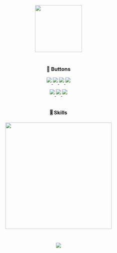 <!--

Oh hey there! You can come on Discord if you want to talk (@justleska) 😁.

-->


<div align="center">
<a href="https://github.com/JustLeska" target="_blank">
  <img src="https://github-widgetbox.vercel.app/api/profile?username=JustLeska&data=followers,repositories,stars,commits&theme=nautilus" style="margin-bottom: 5px; width="150"; height="150";"/>
</a>
</div> 

#

<div align="center">

  <h3>🔗 Buttons</h3>

<p align="center">
  <a href="https://www.tiktok.com/@leska_bg" target="_blank">
    <img src="https://img.shields.io/badge/TikTok-000000?style=for-the-badge&logo=tiktok&logoColor=white" style="margin-bottom: 5px;"/>
  </a>
  <a href="https://devforum.roblox.com/u/justleska/summary" target="_blank">
    <img src="https://img.shields.io/badge/Dev_Forum-0052CC?style=for-the-badge&logo=roblox&logoColor=white" style="margin-bottom: 5px;"/>
  </a>
  <a href="https://create.roblox.com/talent/creators/715065079" target="_blank">
    <img src="https://img.shields.io/badge/Talent_Hub-%2336465D?style=for-the-badge&logo=roblox&logoColor=white" style="margin-bottom: 5px;"/>
  </a>
  <a href="https://steamcommunity.com/id/leska_steam" target="_blank">
    <img src="https://img.shields.io/badge/Steam-000000?style=for-the-badge&logo=steam&logoColor=white" style="margin-bottom: 5px;"/>
  </a>
</p>

<p align="center">
  <a href="https://www.nvidia.com" target="_blank">
    <img src="https://img.shields.io/badge/NVIDIA-RTX_2060_SUPER-76B900?style=for-the-badge&logo=nvidia&logoColor=white" style="margin-bottom: 5px;"/>
  </a>
  <a href="https://www.microsoft.com/en-us/software-download/windows11" target="_blank">
    <img src="https://img.shields.io/badge/Windows_11-0078D6?style=for-the-badge&logo=windows&logoColor=white" style="margin-bottom: 5px;"/>
  </a>
 <a href="https://www.amd.com/en.html" target="_blank">
    <img src="https://img.shields.io/badge/AMD-Ryzen_5_3600_MPK-ED1C24?style=for-the-badge&logo=amd&logoColor=white" style="margin-bottom: 5px;"/>
  </a>
</p>
</div>

#

<div align="center">
  <h3>🎚️ Skills</h3>
</div>

<div align="center">
<a href="https://github.com/JustLeska" target="_blank">
  <img src="https://github-widgetbox.vercel.app/api/skills?languages=lua,python,cpp,yaml,html,markdown,bash&theme=nautilus&includeNames=true" style="margin-bottom: 5px; width="340"; height="340";"/>
</a>
</div>

#

<div align="center">
<a href="https://github.com/JustLeska" target="_blank">
    <img src="https://komarev.com/ghpvc/?username=justleska" style="margin-bottom: 5px;"/>
</a>
</div>

<!--
**JustLeska/JustLeska** is a ✨ _special_ ✨ repository because its `README.md` (this file) appears on your GitHub profile.

Here are some ideas to get you started:

- 🔭 I’m currently working on Nothing
- 🌱 I’m currently learning Nothing
- 👯 I’m looking to collaborate on Nothing
- 🤔 I’m looking for help with Nothing
- 💬 Ask me about Nothing
- 📫 How to reach me: justleska (Discord)
- 😄 Pronouns: he/him
- ⚡ Fun fact: idk
-->
